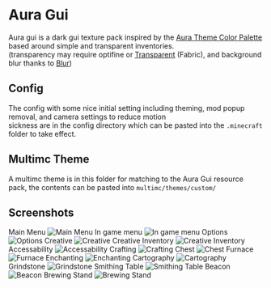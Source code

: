 # Aura Gui
Aura gui is a dark gui texture pack inspired by the [Aura Theme Color Palette](https://github.com/daltonmenezes/aura-theme/tree/main/packages/color-palettes) <br>
based around simple and transparent inventories. <br> (transparency may require optifine or [Transparent](https://www.curseforge.com/minecraft/mc-mods/transparent) (Fabric), and background blur thanks to [Blur](https://www.curseforge.com/minecraft/mc-mods/blur-fabric))

## Config
The config with some nice initial setting including theming, mod popup removal, and camera settings to reduce motion <br> sickness are in the config directory which can be pasted into the `.minecraft` folder to take effect.

## Multimc Theme
A multimc theme is in this folder for matching to the Aura Gui resource pack, the contents can be pasted into `multimc/themes/custom/`


## Screenshots
Main Menu
![Main Menu](screenshots/Main_Menu.png)
In game menu
![In game menu](screenshots/In_Game_Menu.png)
Options
![Options](screenshots/Options.png)
Creative
![Creative](screenshots/Creative_1.png)
Creative Inventory
![Creative Inventory](screenshots/Creative_2.png)
Accessability
![Accessability](screenshots/Accessability.png)
Crafting
![Crafting](screenshots/Crafting.png)
Chest
![Chest](screenshots/Chest.png)
Furnace
![Furnace](screenshots/Furnace.png)
Enchanting
![Enchanting](screenshots/Enchanting.png)
Cartography
![Cartography](screenshots/Cartography.png)
Grindstone
![Grindstone](screenshots/Grindstone.png)
Smithing Table
![Smithing Table](screenshots/Smithing_Table.png)
Beacon
![Beacon](screenshots/Beacon.png)
Brewing Stand
![Brewing Stand](screenshots/Brewing_Stand.png)